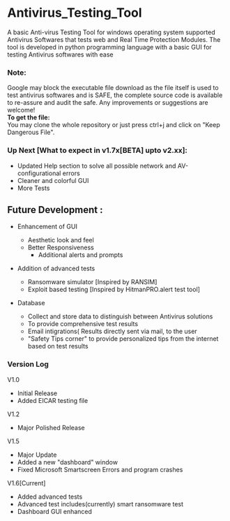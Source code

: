 # Antivirus_Testing_Tool
A basic Anti-virus Testing Tool for windows operating system supported Antivirus Softwares that tests web and Real Time Protection Modules. The tool is developed in python programming language with a basic GUI for testing Antivirus softwares with ease

### Note: 
Google may block the executable file download as the file itself is used to test antivirus softwares and is SAFE, the complete source code is available to re-assure and audit the safe. Any improvements or suggestions are welcome! <br>
**To get the file:**  
You may clone the whole repository or just press ctrl+j and click on "Keep Dangerous File".

### Up Next [What to expect in v1.7x[BETA] upto v2.xx]:
- Updated Help section to solve all possible network and AV-configurational errors
- Cleaner and colorful GUI
- More Tests


## Future Development :
- Enhancement of GUI
  - Aesthetic look and feel
  - Better Responsiveness
    - Additional alerts and prompts
 
 - Addition of advanced tests
   - Ransomware simulator [Inspired by RANSIM]
   - Exploit based testing [Inspired by HitmanPRO.alert test tool]
 
 - Database
   - Collect and store data to distinguish between Antivirus solutions
   - To provide comprehensive test results
   - Email intigrations( Results directly sent via mail, to the user
   - "Safety Tips corner" to provide personalized tips from the internet based on test results
   
### Version Log

V1.0 
 - Initial Release
 - Added EICAR testing file

V1.2
  - Major Polished Release
 
V1.5 
  - Major Update
  - Added a new "dashboard" window
  - Fixed Microsoft Smartscreen Errors and program crashes
  
V1.6[Current]
  - Added advanced tests 
  - Advanced test includes(currently)  smart ransomware test
  - Dashboard GUI enhanced




  
